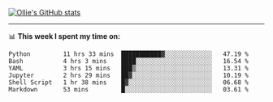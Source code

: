 <!--
**icedpanda/icedpanda** is a ✨ _special_ ✨ repository because its `README.md` (this file) appears on your GitHub profile.

Here are some ideas to get you started:

- 🔭 I’m currently working on ...
- 🌱 I’m currently learning ...
- 👯 I’m looking to collaborate on ...
- 🤔 I’m looking for help with ...
- 💬 Ask me about ...
- 📫 How to reach me: ...
- 😄 Pronouns: ...
- ⚡ Fun fact: ...
-->
[![Ollie's GitHub stats](https://github-readme-stats-icedpanda.vercel.app/api?username=icedpanda&count_private=true&show_icons=true)](https://github.com/icedpanda)

---
📊 **This week I spent my time on:**
<!--START_SECTION:waka-->

```text
Python         11 hrs 33 mins  ███████████▓░░░░░░░░░░░░░   47.19 %
Bash           4 hrs 3 mins    ████░░░░░░░░░░░░░░░░░░░░░   16.54 %
YAML           3 hrs 15 mins   ███▒░░░░░░░░░░░░░░░░░░░░░   13.31 %
Jupyter        2 hrs 29 mins   ██▓░░░░░░░░░░░░░░░░░░░░░░   10.19 %
Shell Script   1 hr 38 mins    █▓░░░░░░░░░░░░░░░░░░░░░░░   06.68 %
Markdown       53 mins         █░░░░░░░░░░░░░░░░░░░░░░░░   03.61 %
```

<!--END_SECTION:waka-->
